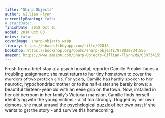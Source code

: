 ```yaml
---
title: "Sharp Objects"
author: Gillian Flynn
currentlyReading: false
# startDate:
finishDate: 2018 Oct 03
added: 2018 Oct 03
notes: false
coverImage: sharp-objects.webp
library: https://share.libbyapp.com/title/92818
bookshop: https://bookshop.org/books/sharp-objects/9780307341556
amazon: https://www.amazon.com/Sharp-Objects-Gillian-Flynn/dp/0307341550
---
```


Fresh from a brief stay at a psych hospital, reporter Camille Preaker faces a troubling assignment: she must return to her tiny hometown to cover the murders of two preteen girls. For years, Camille has hardly spoken to her neurotic, hypochondriac mother or to the half-sister she barely knows: a beautiful thirteen-year-old with an eerie grip on the town. Now, installed in her old bedroom in her family’s Victorian mansion, Camille finds herself identifying with the young victims - a bit too strongly. Dogged by her own demons, she must unravel the psychological puzzle of her own past if she wants to get the story - and survive this homecoming.  
